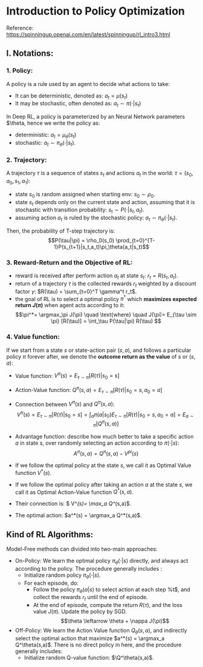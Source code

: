 # Introduction to Policy Optimization 

Reference: https://spinningup.openai.com/en/latest/spinningup/rl_intro3.html

## I. Notations:
### 1. Policy:
A policy is a rule used by an agent to decide what actions to take:
+ It can be deterministic, denoted as: $a_t=\mu(s_t)$
+ It may be stochastic, often denoted as: $a_t \sim \pi(\cdot | s_t)$

In Deep RL, a policy is parameterized by an Neural Network parameters $\theta, hence we write the policy as:
+ deterministic: $a_t=\mu_{\theta}(s_t)$
+ stochastic: $a_t \sim \pi_{\theta}(\cdot | s_t)$. 
  
### 2. Trajectory: 
A trajectory $\tau$ is a sequence of states $s_t$ and actions $a_t$ in the world: $\tau=(s_0,a_0,s_1,a_1)$:
+ state $s_0$ is random assigned when starting env: $s_0 \sim \rho_0$.
+ state $s_t$ depends only on the current state and action, assuming that it is stochastic with transition probability: $s_t \sim P(\cdot|s_t,a_t)$. 
+ assuming action $a_t$ is ruled by the stochastic policy: $a_t \sim \pi_\theta(\cdot|s_t)$.
  
Then, the probability of T-step trajectory is:
    $$P(\tau|\pi) = \rho_0(s_0) \prod_{t=0}^{T-1}P(s_{t+1}|s_t,a_t)\pi_\theta(a_t|s_t)$$

### 3. Reward-Return and the Objective of RL:
+ reward is received after perform action $a_t$ at state $s_t$: $r_t=R(s_t,a_t)$.
+ return of a trajectory $\tau$ is the collected rewards $r_t$ weighted by a discount factor $\gamma$: $R(\tau) = \sum_{t=0}^T \gamma^t r_t$.
+ the goal of RL is to select a optimal policy $\pi^*$ which **maximizes expected return $J(\pi)$** when agent acts according to it:
    $$\pi^*= \argmax_\pi J(\pi) \quad \text{where} \quad J(\pi)= E_{\tau \sim \pi} [R(\tau)] = \int_\tau P(\tau|\pi) R(\tau) $$

### 4. Value function: 
If we start from a state $s$ or state-action pair $(s,a)$, and follows a particular policy $\pi$ forever after, we denote the **outcome return as the value** of $s$ or $(s,a)$:
+ Value function: $V^{\pi}(s) = E_{\tau \sim \pi} [R(\tau) | s_0=s]$ 
+ Action-Value function: $Q^{\pi}(s,a) = E_{\tau \sim \pi} [R(\tau) | s_0=s, a_0=a]$ 
+ Connection between $V^{\pi}(s)$ and $Q^{\pi}(s,a)$:
    $$ V^{\pi}(s) = E_{\tau \sim \pi} [R(\tau) | s_0=s] = \int_a \pi(a|s_0) E_{\tau \sim \pi} [R(\tau) | s_0=s, a_0=a] = E_{a \sim \pi}[Q^{\pi}(s,a)]$$
+ Advantage function: describe how much better to take a specific action $a$ in state $s$, over randomly selecting an action according to $\pi(\cdot|s)$: 
    $$ A^{\pi}(s,a)= Q^\pi(s,a) - V^{pi}(s) $$

+ If we follow the optimal policy at the state $s$, we call it as Optimal Value function $V^*(s)$.
+ If we follow the optimal policy after taking an action $a$ at the state $s$, we call it as Optimal Action-Value function $Q^*(s,a)$. 
+ Their connection is: $ V^*(s)= \max_a  Q^*(s,a)$.
+ The optimal action: $a^*(s) = \argmax_a Q^*(s,a)$.
  
## Kind of RL Algorithms:
Model-Free methods can divided into two-main approaches:
  + On-Policy: We learn the optimal policy $\pi_\theta(\cdot|s)$ directly, and always act according to the policy. The procedure generally includes :
    + Initialize random policy  $\pi_\theta(\cdot|s)$.
    + For each episode, do:
      + Follow the policy $\pi_\theta(a|s)$ to select action at each step %t$, and collect the rewards $r_t$ until the end of episode.
      + At the end of episode, compute the return $R(\tau)$, and the loss value $J(\pi)$. Update the policy by SGD.
            $$\theta \leftarrow \theta + \nappa J(\pi)$$
  + Off-Policy: We learn the Action Value function $Q_\theta(s,a)$, and indirectly select the optimal action that maximize $a^*(s) = \argmax_a Q^\theta(s,a)$. There is no direct policy in here, and the procedure generally includes:
    + Initialize random Q-value function:  $\Q^\theta(s,a)$.    
    